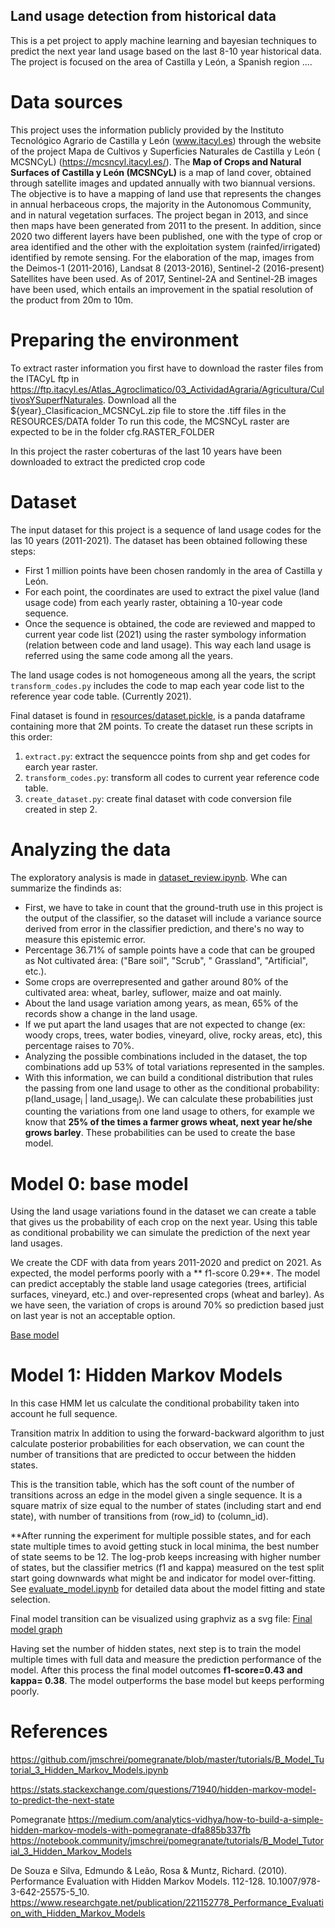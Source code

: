 Land usage detection from historical data
--------------------------------------------

This is a pet project to apply machine learning and bayesian techniques to predict the next year land usage based on the
last 8-10 year historical data. The project is focused on the area of Castilla y León, a Spanish region ....

# Data sources

This project uses the information publicly provided by the Instituto Tecnológico Agrario de Castilla y
León (www.itacyl.es) through the website of the project Mapa de Cultivos y Superficies Naturales de Castilla y León (
MCSNCyL) (https://mcsncyl.itacyl.es/). The **Map of Crops and Natural Surfaces of Castilla y León (MCSNCyL)** is a map
of land cover, obtained through satellite images and updated annually with two biannual versions. The objective is to
have a mapping of land use that represents the changes in annual herbaceous crops, the majority in the Autonomous
Community, and in natural vegetation surfaces. The project began in 2013, and since then maps have been generated from
2011 to the present. In addition, since 2020 two different layers have been published, one with the type of crop or area
identified and the other with the exploitation system (rainfed/irrigated) identified by remote sensing. For the
elaboration of the map, images from the Deimos-1 (2011-2016), Landsat 8 (2013-2016), Sentinel-2 (2016-present)
Satellites have been used. As of 2017, Sentinel-2A and Sentinel-2B images have been used, which entails an improvement
in the spatial resolution of the product from 20m to 10m.

# Preparing the environment

To extract raster information you first have to download the raster files from the ITACyL ftp
in https://ftp.itacyl.es/Atlas_Agroclimatico/03_ActividadAgraria/Agricultura/CultivosYSuperfNaturales. Download all the
${year}_Clasificacion_MCSNCyL.zip file to store the .tiff files in the RESOURCES/DATA folder To run this code, the
MCSNCyL raster are expected to be in the folder cfg.RASTER_FOLDER

In this project the raster coberturas of the last 10 years have been downloaded to extract the predicted crop code

# Dataset

The input dataset for this project is a sequence of land usage codes for the las 10 years (2011-2021). The dataset has
been obtained following these steps:

- First 1 million points have been chosen randomly in the area of Castilla y León.
- For each point, the coordinates are used to extract the pixel value (land usage code) from each yearly raster,
  obtaining a 10-year code sequence.
- Once the sequence is obtained, the code are reviewed and mapped to current year code list (2021) using the raster
  symbology information (relation between code and land usage). This way each land usage is referred using the same code
  among all the years.

The land usage codes is not homogeneous among all the years, the script `transform_codes.py` includes the code to map
each year code list to the reference year code table. (Currently 2021).

Final dataset is found in [resources/dataset.pickle](resources/dataset.pickle), is a panda dataframe containing more
that 2M points. To create the dataset run these scripts in this order:

1. `extract.py`: extract the sequencce points from shp and get codes for earch year raster.
2. `transform_codes.py`: transform all codes to current year reference code table.
3. `create_dataset.py`: create final dataset with code conversion file created in step 2.

# Analyzing the data

The exploratory analysis is made in [dataset_review.ipynb](src/cropseq/data/notebooks/dataset_review.ipynb). Whe can
summarize the findinds as:

- First, we have to take in count that the ground-truth use in this project is the output of the classifier, so the
  dataset will include a variance source derived from error in the classifier prediction, and there's no way to measure
  this epistemic error.
- Percentage 36.71% of sample points have a code that can be grouped as Not cultivated área: ("Bare soil", "Scrub", "
  Grassland", "Artificial", etc.).
- Some crops are overrepresented and gather around 80% of the cultivated area: wheat, barley, suflower, maize and oat
  mainly.
- About the land usage variation among years, as mean, 65% of the records show a change in the land usage.
- If we put apart the land usages that are not expected to change (ex: woody crops, trees, water bodies, vineyard,
  olive, rocky areas, etc), this percentage raises to 70%.
- Analyzing the possible combinations included in the dataset, the top combinations add up 53% of total variations
  represented in the samples.
- With this information, we can build a conditional distribution that rules the passing from one land usage to other as
  the conditional probability: p(land_usage<sub>i</sub> | land_usage<sub>j</sub>). We can calculate these probabilities
  just counting the variations from one land usage to others, for example we know that **25% of the times a farmer grows
  wheat, next year he/she grows barley**. These probabilities can be used to create the base model.

# Model 0: base model

Using the land usage variations found in the dataset we can create a table that gives us the probability of each crop on
the next year. Using this table as conditional probability we can simulate the prediction of the next year land usages.

We create the CDF with data from years 2011-2020 and predict on 2021. As expected, the model performs poorly with a **
f1-score 0.29**. The model can predict acceptably the stable land usage categories (trees, artificial surfaces,
vineyard, etc.) and over-represented crops (wheat and barley). As we have seen, the variation of crops is around 70% so
prediction based just on last year is not an acceptable option.

[Base model](src/cropseq/data/notebooks/dataset_review.ipynb#Estimating-base-model)

# Model 1: Hidden Markov Models

In this case HMM let us calculate the conditional probability taken into account he full sequence.

Transition matrix In addition to using the forward-backward algorithm to just calculate posterior probabilities for each
observation, we can count the number of transitions that are predicted to occur between the hidden states.

This is the transition table, which has the soft count of the number of transitions across an edge in the model given a
single sequence. It is a square matrix of size equal to the number of states (including start and end state), with
number of transitions from (row_id) to (column_id).

**After running the experiment for multiple possible states, and for each state multiple times to avoid getting stuck in
local minima, the best number of state seems to be 12. The log-prob keeps increasing with higher number of states, but
the classifier metrics (f1 and kappa) measured on the test split start going downwards what might be and indicator for
model over-fitting. See  [evaluate_model.ipynb](src/cropseq/hmm/notebooks/evaluate_model.ipynb) for detailed data about
the model fitting and state selection.

Final model transition can be visualized using graphviz as a svg
file: [Final model graph](resources/docs/hmm/final_model_plot.svg)

Having set the number of hidden states, next step is to train the model multiple times with full data and measure the
prediction performance of the model. After this process the final model outcomes **f1-score=0.43 and kappa= 0.38**. The model
outperforms the base model but keeps performing poorly.

# References

https://github.com/jmschrei/pomegranate/blob/master/tutorials/B_Model_Tutorial_3_Hidden_Markov_Models.ipynb

https://stats.stackexchange.com/questions/71940/hidden-markov-model-to-predict-the-next-state

Pomegranate
https://medium.com/analytics-vidhya/how-to-build-a-simple-hidden-markov-models-with-pomegranate-dfa885b337fb
https://notebook.community/jmschrei/pomegranate/tutorials/B_Model_Tutorial_3_Hidden_Markov_Models

De Souza e Silva, Edmundo & Leão, Rosa & Muntz, Richard. (2010). Performance Evaluation with Hidden Markov Models.
112-128. 10.1007/978-3-642-25575-5_10.
https://www.researchgate.net/publication/221152778_Performance_Evaluation_with_Hidden_Markov_Models
